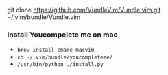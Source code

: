 git clone https://github.com/VundleVim/Vundle.vim.git ~/.vim/bundle/Vundle.vim

### Install Youcompelete me on mac
* `brew install cmake macvim`
* `cd ~/.vim/bundle/youcompleteme/`
* `/usr/bin/python ./install.py`
